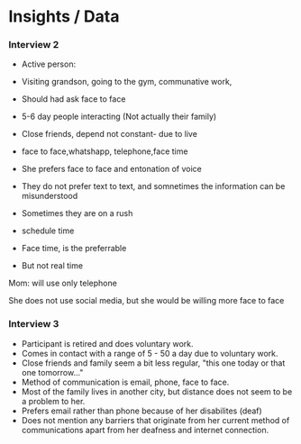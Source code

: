 # Insights / Data 

### Interview 2

* Active person:
* Visiting grandson, going to the gym, communative work,

* Should had ask face to face

* 5-6 day people interacting (Not actually their family)

* Close friends, depend not constant- due to live

* face to face,whatshapp, telephone,face time

* She prefers face to face and entonation of voice

* They do not prefer text to text, and somnetimes the information can be misunderstood

* Sometimes they are on a rush

* schedule time

* Face time, is the preferrable

* But not real time


Mom: will use only telephone

She does not use social media, but she would be willing
more face to face



### Interview 3
- Participant is retired and does voluntary work. 
- Comes in contact with a range of 5 - 50 a day due to voluntary work.
- Close friends and family seem a bit less regular, "this one today or that one tomorrow..."
- Method of communication is email, phone, face to face. 
- Most of the family lives in another city, but distance does not seem to be a problem to her. 
- Prefers email rather than phone because of her disabilites (deaf)
- Does not mention any barriers that originate from her current method of communications apart from her deafness and internet connection. 




